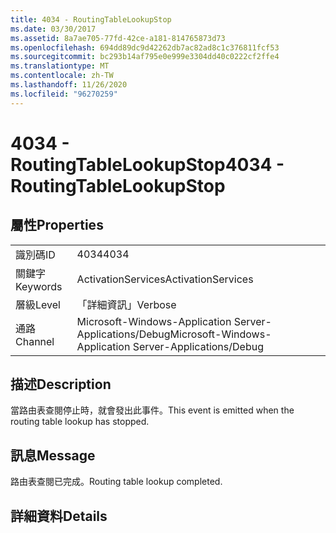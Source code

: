 ```yaml
---
title: 4034 - RoutingTableLookupStop
ms.date: 03/30/2017
ms.assetid: 8a7ae705-77fd-42ce-a181-814765873d73
ms.openlocfilehash: 694dd89dc9d42262db7ac82ad8c1c376811fcf53
ms.sourcegitcommit: bc293b14af795e0e999e3304dd40c0222cf2ffe4
ms.translationtype: MT
ms.contentlocale: zh-TW
ms.lasthandoff: 11/26/2020
ms.locfileid: "96270259"
---
```

# <a name="4034---routingtablelookupstop"></a><span data-ttu-id="a3070-102">4034 - RoutingTableLookupStop</span><span class="sxs-lookup"><span data-stu-id="a3070-102">4034 - RoutingTableLookupStop</span></span>

## <a name="properties"></a><span data-ttu-id="a3070-103">屬性</span><span class="sxs-lookup"><span data-stu-id="a3070-103">Properties</span></span>  
  
|||  
|-|-|  
|<span data-ttu-id="a3070-104">識別碼</span><span class="sxs-lookup"><span data-stu-id="a3070-104">ID</span></span>|<span data-ttu-id="a3070-105">4034</span><span class="sxs-lookup"><span data-stu-id="a3070-105">4034</span></span>|  
|<span data-ttu-id="a3070-106">關鍵字</span><span class="sxs-lookup"><span data-stu-id="a3070-106">Keywords</span></span>|<span data-ttu-id="a3070-107">ActivationServices</span><span class="sxs-lookup"><span data-stu-id="a3070-107">ActivationServices</span></span>|  
|<span data-ttu-id="a3070-108">層級</span><span class="sxs-lookup"><span data-stu-id="a3070-108">Level</span></span>|<span data-ttu-id="a3070-109">「詳細資訊」</span><span class="sxs-lookup"><span data-stu-id="a3070-109">Verbose</span></span>|  
|<span data-ttu-id="a3070-110">通路</span><span class="sxs-lookup"><span data-stu-id="a3070-110">Channel</span></span>|<span data-ttu-id="a3070-111">Microsoft-Windows-Application Server-Applications/Debug</span><span class="sxs-lookup"><span data-stu-id="a3070-111">Microsoft-Windows-Application Server-Applications/Debug</span></span>|  
  
## <a name="description"></a><span data-ttu-id="a3070-112">描述</span><span class="sxs-lookup"><span data-stu-id="a3070-112">Description</span></span>  

 <span data-ttu-id="a3070-113">當路由表查閱停止時，就會發出此事件。</span><span class="sxs-lookup"><span data-stu-id="a3070-113">This event is emitted when the routing table lookup has stopped.</span></span>  
  
## <a name="message"></a><span data-ttu-id="a3070-114">訊息</span><span class="sxs-lookup"><span data-stu-id="a3070-114">Message</span></span>  

 <span data-ttu-id="a3070-115">路由表查閱已完成。</span><span class="sxs-lookup"><span data-stu-id="a3070-115">Routing table lookup completed.</span></span>  
  
## <a name="details"></a><span data-ttu-id="a3070-116">詳細資料</span><span class="sxs-lookup"><span data-stu-id="a3070-116">Details</span></span>
